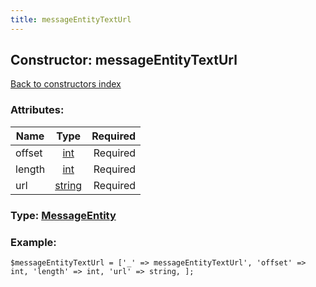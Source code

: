 ```yaml
---
title: messageEntityTextUrl
---
```

## Constructor: messageEntityTextUrl  
[Back to constructors index](index.md)



### Attributes:

| Name     |    Type       | Required |
|----------|:-------------:|---------:|
|offset|[int](../types/int.md) | Required|
|length|[int](../types/int.md) | Required|
|url|[string](../types/string.md) | Required|



### Type: [MessageEntity](../types/MessageEntity.md)


### Example:

```
$messageEntityTextUrl = ['_' => messageEntityTextUrl', 'offset' => int, 'length' => int, 'url' => string, ];
```